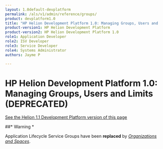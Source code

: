 ```yaml
---
layout: 1.0default-devplatform
permalink: /als/v1/admin/reference/groups/
product: devplatform1.0
title: "HP Helion Development Platform 1.0: Managing Groups, Users and Limits (DEPRECATED)"
product-version1: HP Helion Development Platform
product-version2: HP Helion Development Platform 1.0
role1: Application Developer 
role2: ISV Developer
role3: Service Developer
role4: Systems Administrator
authors: Jayme P

---
```

<!--PUBLISHED-->

# HP Helion Development Platform 1.0: Managing Groups, Users and Limits (DEPRECATED)[](#managing-groups-users-limits-deprecated "Permalink to this headline")
[See the Helion 1.1 Development Platform version of this page](/helion/devplatform/1.1/als/admin/reference/groups/)


##* Warning *

Application Lifecycle Service Groups have been **replaced** by [*Organizations and
Spaces*](/als/v1/user/deploy/orgs-spaces/#orgs-spaces).
